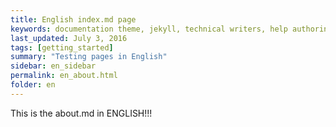 ```yaml
---
title: English index.md page
keywords: documentation theme, jekyll, technical writers, help authoring tools, hat replacements
last_updated: July 3, 2016
tags: [getting_started]
summary: "Testing pages in English"
sidebar: en_sidebar
permalink: en_about.html
folder: en
---
```


This is the about.md in ENGLISH!!!
